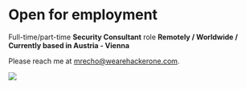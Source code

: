 # Open for employment

Full-time/part-time **Security Consultant** role **Remotely / Worldwide  / Currently based in Austria - Vienna**

Please reach me at mrecho@wearehackerone.com.

<img src='my-gif.gif'>
